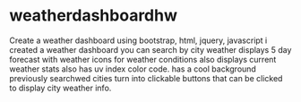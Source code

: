 # weatherdashboardhw
Create a weather dashboard
using bootstrap, html, jquery, javascript
i created a weather dashboard
you can search by city
weather displays 5 day forecast
with weather icons for weather conditions
also displays current weather stats
also has uv index color code.
has a cool background
previously searchwed cities turn into clickable buttons that can be clicked to display city weather info.
